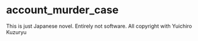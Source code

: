account_murder_case
===================
This is just Japanese novel. Entirely not software.
All copyright with Yuichiro Kuzuryu
